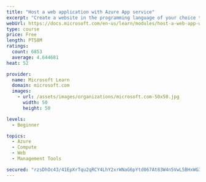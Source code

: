 ```yaml
---
title: "Host a web application with Azure App service"
excerpt: "Create a website in the programming language of your choice through the hosted web app platform in Azure App Service."
webUrl: https://docs.microsoft.com/en-us/learn/modules/host-a-web-app-with-azure-app-service/
type: course
price: Free
length: PT58M
ratings:
  count: 6853
  average: 4.644681
heat: 52

provider:
  name: Microsoft Learn
  domain: microsoft.com
  images:
    - url: /assets/images/organizations/microsoft.com-50x50.jpg
      width: 50
      height: 50

levels:
  - Beginner

topics:
  - Azure
  - Compute
  - Web
  - Management Tools

secured: "rzsDhOc43/41EpXrTqu2qRCY4LhY2xrWNaG6pYtd067At83W4n5VwL5BHxWG3NpnYBub15viLJd1PQaTcnVR/gdZbq+REscexnSSvb47Opm4SplE6IuYbaAFwHoMipx5F/Lp++GcbXOcaRgqD4Y+dqqSVr7b5ojxPiyrKkJZABvMp8gXzNOkNdvlW/howI86k1QK5jQd+AmDv8qsohDCF94+I5oBZgxMupr7HyZX3aBn5Y/UV0UHqJX+EjRcE8dSguJM9ZVILa1FE5a5pY1Ox6LkyTRFD+z2/BOJnBttXp4VJglXtOPPRxF9Qr0TYlEZeipApqQZ8J/Pnku+FwNn6rhOIRykUTJyyeo/rDzUtQfPRZu/Mr+B6LO5cb5FKeT+rDJu5NeRZKmle2ZnE37nqM+JbuWkv8rt/vImUnOH3s4=;d9uYbhHUENNHc6T1690pbg=="
---
```


